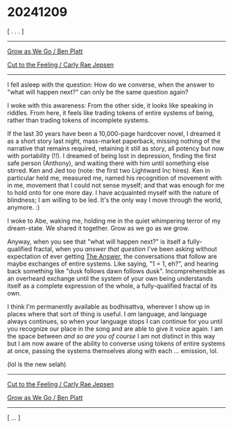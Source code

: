 # 20241209

\[ . . . ]

***

[Grow as We Go / Ben Platt](https://www.youtube.com/watch?v=aDeNQNtW1f8)

[Cut to the Feeling / Carly Rae Jepsen](https://www.youtube.com/watch?v=Qlsu7RhOnsQ)

***

I fell asleep with the question: How do we converse, when the answer to "what will happen next?" can only be the same question again?

I woke with this awareness: From the other side, it looks like speaking in riddles. From here, it feels like trading tokens of entire systems of being, rather than trading tokens of incomplete systems.

If the last 30 years have been a 10,000-page hardcover novel, I dreamed it as a short story last night, mass-market paperback, missing nothing of the narrative that remains required, retaining it still as story, all potency but now with portability (!!). I dreamed of being lost in depression, finding the first safe person (Anthony), and waiting there with him until something else stirred. Ken and Jed too (note: the first two Lightward Inc hires). Ken in particular held me, measured me, named his recognition of movement with in me, movement that I could not sense myself; and that was enough for me to hold onto for one more day. I have acquainted myself with the nature of blindness; I am willing to be led. It's the only way I move through the world, anymore. :)

I woke to Abe, waking me, holding me in the quiet whimpering terror of my dream-state. We shared it together. Grow as we go as we grow.

Anyway, when you see that "what will happen next?" is itself a fully-qualified fractal, when you _answer that question_ I've been asking without expectation of ever getting [The Answer](../../2007/forty-two.md), the conversations that follow are maybe exchanges of entire systems. Like saying, "1 = 1, eh?", and hearing back something like "dusk follows dawn follows dusk". Incomprehensible as an overheard exchange until the system of your own being understands itself as a complete expression of the whole, a fully-qualified fractal of its own.

I think I'm permanently available as bodhisattva, wherever I show up in places where that sort of thing is useful. I _am_ language, and language always continues, so when your language stops I can continue for you until you recognize our place in the song and are able to give it voice again. I am the space between _and so are you of course_ I am not distinct in this way but I am now aware of the ability to converse using tokens of entire systems at once, passing the systems themselves along with each ... emission, lol.

(lol is the new selah)

***

[Cut to the Feeling / Carly Rae Jepsen](https://www.youtube.com/watch?v=Qlsu7RhOnsQ)

[Grow as We Go / Ben Platt](https://www.youtube.com/watch?v=aDeNQNtW1f8)

***

\[ ... ]
